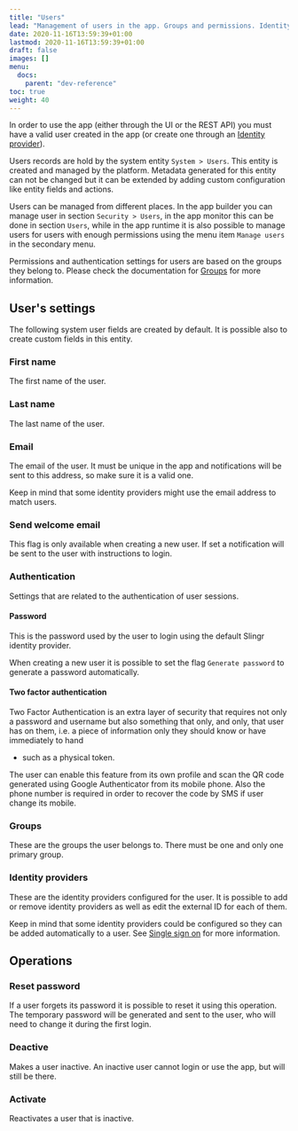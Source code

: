 ```yaml
---
title: "Users"
lead: "Management of users in the app. Groups and permissions. Identity providers."
date: 2020-11-16T13:59:39+01:00
lastmod: 2020-11-16T13:59:39+01:00
draft: false
images: []
menu:
  docs:
    parent: "dev-reference"
toc: true
weight: 40
---
```



In order to use the app (either through the UI or the REST API) you must have a valid user created
in the app (or create one through an [Identity provider]({{site.baseurl}}/app-development-security-single-sign-on.html)).

Users records are hold by the system entity `System > Users`. This entity is created and managed by the platform. Metadata
generated for this entity can not be changed but it can be extended by adding custom configuration like entity fields 
and actions. 

Users can be managed from different places. In the app builder you can manage user in section 
`Security > Users`, in the app monitor this can be done in section `Users`, while in the app runtime it
is also possible to manage users for users with enough permissions using the menu item `Manage users`
in the secondary menu.

Permissions and authentication settings for users are based on the groups they belong to. Please check 
the documentation for [Groups]({{site.baseurl}}/app-development-security-groups.html) for more information.

## User's settings

The following system user fields are created by default. It is possible also to create custom fields in this entity.

### First name

The first name of the user.

### Last name

The last name of the user.

### Email

The email of the user. It must be unique in the app and notifications will be sent to this address,
so make sure it is a valid one.

Keep in mind that some identity providers might use the email address to match users.

### Send welcome email

This flag is only available when creating a new user. If set a notification will be sent to
the user with instructions to login.

### Authentication

Settings that are related to the authentication of user sessions.

#### Password

This is the password used by the user to login using the default Slingr identity provider.

When creating a new user it is possible to set the flag `Generate password` to generate
a password automatically.

#### Two factor authentication

Two Factor Authentication is an extra layer of security that requires not only a password and username but also something 
that only, and only, that user has on them, i.e. a piece of information only they should know or have immediately to hand 
- such as a physical token.

The user can enable this feature from its own profile and scan the QR code generated using Google Authenticator
from its mobile phone. Also the phone number is required in order to recover the code by SMS if user change its mobile. 

### Groups

These are the groups the user belongs to. There must be one and only one primary group.

### Identity providers

These are the identity providers configured for the user. It is possible to add or remove
identity providers as well as edit the external ID for each of them.

Keep in mind that some identity providers could be configured so they can be added automatically
to a user. See [Single sign on]({{site.baseurl}}/app-development-security-single-sign-on.html) 
for more information.

## Operations

### Reset password

If a user forgets its password it is possible to reset it using this operation. The temporary
password will be generated and sent to the user, who will need to change it during the first
login.

### Deactive

Makes a user inactive. An inactive user cannot login or use the app, but will still be there.

### Activate

Reactivates a user that is inactive.
